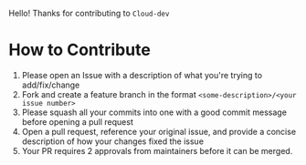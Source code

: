 Hello! Thanks for contributing to `Cloud-dev`

# How to Contribute
1. Please open an Issue with a description of what you're trying to add/fix/change
2. Fork and create a feature branch in the format `<some-description>/<your issue number>`
3. Please squash all your commits into one with a good commit message before opening a pull request
4. Open a pull request, reference your original issue, and provide a concise description of how your changes fixed the issue
5. Your PR requires 2 approvals from maintainers before it can be merged.
